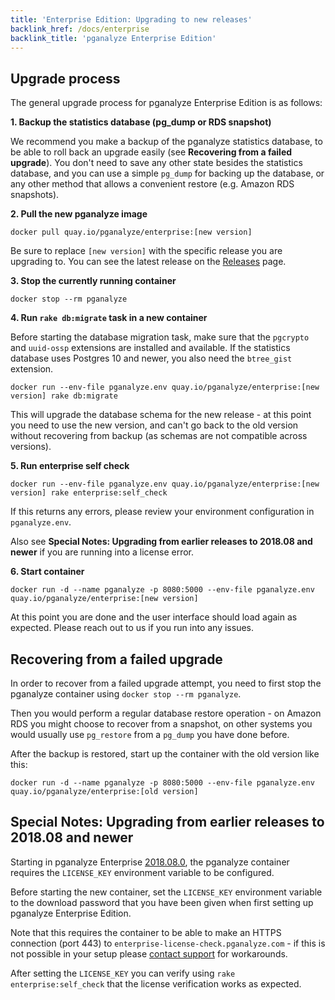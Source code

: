 ```yaml
---
title: 'Enterprise Edition: Upgrading to new releases'
backlink_href: /docs/enterprise
backlink_title: 'pganalyze Enterprise Edition'
---
```


## Upgrade process

The general upgrade process for pganalyze Enterprise Edition is as follows:

**1. Backup the statistics database (pg_dump or RDS snapshot)**

We recommend you make a backup of the pganalyze statistics database, to be able
to roll back an upgrade easily (see **Recovering from a failed upgrade**). You
don't need to save any other state besides the statistics database, and you can
use a simple `pg_dump` for backing up the database, or any other method that
allows a convenient restore (e.g. Amazon RDS snapshots).

**2. Pull the new pganalyze image**

`docker pull quay.io/pganalyze/enterprise:[new version]`

Be sure to replace `[new version]` with the specific release you are upgrading
to. You can see the latest release on the [Releases](releases) page.

**3. Stop the currently running container**

`docker stop --rm pganalyze`

**4. Run `rake db:migrate` task in a new container**

Before starting the database migration task, make sure that the `pgcrypto` and `uuid-ossp` extensions are installed and available. If the statistics database uses Postgres 10 and newer, you also need the `btree_gist` extension.

`docker run --env-file pganalyze.env quay.io/pganalyze/enterprise:[new version] rake db:migrate`

This will upgrade the database schema for the new release - at this point you need to use the new version,
and can't go back to the old version without recovering from backup (as schemas are not compatible across versions).

**5. Run enterprise self check**

`docker run --env-file pganalyze.env quay.io/pganalyze/enterprise:[new version] rake enterprise:self_check`

If this returns any errors, please review your environment configuration in `pganalyze.env`.

Also see **Special Notes: Upgrading from earlier releases to 2018.08 and newer** if you are running into a license error.

**6. Start container**

`docker run -d --name pganalyze -p 8080:5000 --env-file pganalyze.env quay.io/pganalyze/enterprise:[new version]`

At this point you are done and the user interface should load again as expected. Please reach out to us if you run into any issues.

## Recovering from a failed upgrade

In order to recover from a failed upgrade attempt, you need to first stop the
pganalyze container using `docker stop --rm pganalyze`.

Then you would perform a regular database restore operation - on Amazon RDS you
might choose to recover from a snapshot, on other systems you would usually use
`pg_restore` from a `pg_dump` you have done before.

After the backup is restored, start up the container with the old version like this:

`docker run -d --name pganalyze -p 8080:5000 --env-file pganalyze.env quay.io/pganalyze/enterprise:[old version]`

## Special Notes: Upgrading from earlier releases to 2018.08 and newer

Starting in pganalyze Enterprise [2018.08.0](/docs/enterprise/releases/2018-08-0), the pganalyze
container requires the `LICENSE_KEY` environment variable to be configured.

Before starting the new container, set the `LICENSE_KEY` environment variable to
the download password that you have been given when first setting up pganalyze Enterprise Edition.

Note that this requires the container to be able to make an HTTPS connection (port 443) to
`enterprise-license-check.pganalyze.com` - if this is not possible in your setup
please [contact support](mailto:team@pganalyze.com) for workarounds.

After setting the `LICENSE_KEY` you can verify using `rake enterprise:self_check`
that the license verification works as expected.
